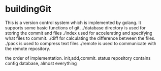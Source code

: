 # buildingGit
This is a version control system which is implemented by golang.
It supports some basic functions of git.
./database directory is used for storing the commit and files
./index used for accelerating and specifying what files to commit.
./diff for calculating the difference between the files.
./pack is used to compress text files
./remote is used to communicate with the remote repository.


the order of implementation. init,add,commit. status
repository contains config database, almost everything